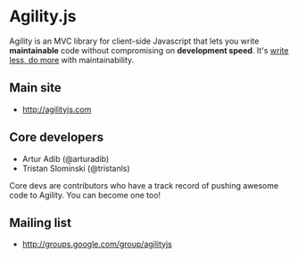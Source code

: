 # Agility.js
 
Agility is an MVC library for client-side Javascript that lets you write **maintainable** code without compromising on **development speed**. It's [write less, do more](http://www.jquery.com) with maintainability. 

## Main site

+ http://agilityjs.com

## Core developers

+ Artur Adib (@arturadib)
+ Tristan Slominski (@tristanls)

Core devs are contributors who have a track record of pushing awesome code to Agility. You can become one too!

## Mailing list

+ http://groups.google.com/group/agilityjs
